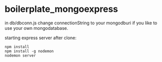 # boilerplate_mongoexpress

in db/dbconn.js change connectionString to your mongodburi if you like to use your own mongodatabase. 

starting express server after clone: 
```
npm install
npm install -g nodemon
nodemon server
```
